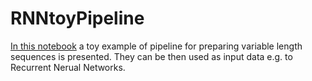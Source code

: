 # RNNtoyPipeline
[In this notebook](RNNtoyPipeline.ipynb) a toy example of pipeline for preparing variable length sequences is presented. They can be then used as input data e.g. to Recurrent Nerual Networks.
